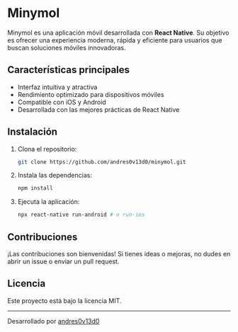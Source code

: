# Minymol

Minymol es una aplicación móvil desarrollada con **React Native**. Su objetivo es ofrecer una experiencia moderna, rápida y eficiente para usuarios que buscan soluciones móviles innovadoras.

## Características principales
- Interfaz intuitiva y atractiva
- Rendimiento optimizado para dispositivos móviles
- Compatible con iOS y Android
- Desarrollada con las mejores prácticas de React Native

## Instalación
1. Clona el repositorio:
   ```bash
   git clone https://github.com/andres0v13d0/minymol.git
   ```
2. Instala las dependencias:
   ```bash
   npm install
   ```
3. Ejecuta la aplicación:
   ```bash
   npx react-native run-android # o run-ios
   ```

## Contribuciones
¡Las contribuciones son bienvenidas! Si tienes ideas o mejoras, no dudes en abrir un issue o enviar un pull request.

## Licencia
Este proyecto está bajo la licencia MIT.

---

Desarrollado por [andres0v13d0](https://github.com/andres0v13d0)
